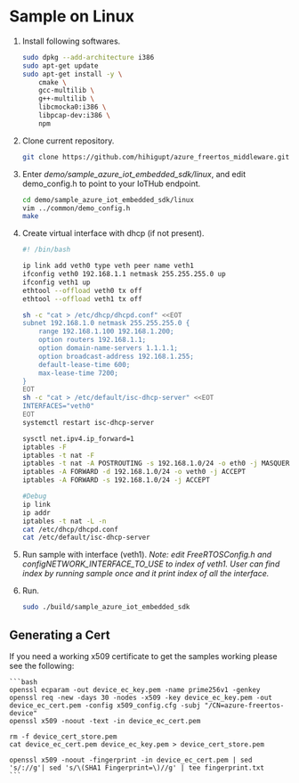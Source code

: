 # Sample on Linux

1. Install following softwares.

    ```bash
    sudo dpkg --add-architecture i386
    sudo apt-get update
    sudo apt-get install -y \
        cmake \
        gcc-multilib \
        g++-multilib \
        libcmocka0:i386 \
        libpcap-dev:i386 \
        npm
    ```

1. Clone current repository.

    ```bash
    git clone https://github.com/hihigupt/azure_freertos_middleware.git
    ```

1. Enter *demo/sample_azure_iot_embedded_sdk/linux*, and edit demo_config.h to point to your IoTHub endpoint.

    ```bash
    cd demo/sample_azure_iot_embedded_sdk/linux
    vim ../common/demo_config.h
    make
    ```

1. Create virtual interface with dhcp (if not present).

    ```bash
    #! /bin/bash

    ip link add veth0 type veth peer name veth1
    ifconfig veth0 192.168.1.1 netmask 255.255.255.0 up
    ifconfig veth1 up
    ethtool --offload veth0 tx off
    ethtool --offload veth1 tx off

    sh -c "cat > /etc/dhcp/dhcpd.conf" <<EOT
    subnet 192.168.1.0 netmask 255.255.255.0 {
        range 192.168.1.100 192.168.1.200;
        option routers 192.168.1.1;
        option domain-name-servers 1.1.1.1;
        option broadcast-address 192.168.1.255;
        default-lease-time 600;
        max-lease-time 7200;
    }
    EOT
    sh -c "cat > /etc/default/isc-dhcp-server" <<EOT
    INTERFACES="veth0"
    EOT
    systemctl restart isc-dhcp-server

    sysctl net.ipv4.ip_forward=1
    iptables -F
    iptables -t nat -F
    iptables -t nat -A POSTROUTING -s 192.168.1.0/24 -o eth0 -j MASQUERADE
    iptables -A FORWARD -d 192.168.1.0/24 -o veth0 -j ACCEPT
    iptables -A FORWARD -s 192.168.1.0/24 -j ACCEPT

    #Debug
    ip link
    ip addr
    iptables -t nat -L -n
    cat /etc/dhcp/dhcpd.conf
    cat /etc/default/isc-dhcp-server
    ```

1. Run sample with interface (veth1).
*Note: edit FreeRTOSConfig.h  and configNETWORK_INTERFACE_TO_USE to index of veth1. User can find index by running sample once and it print index of all the interface.*

1. Run.

    ```bash
    sudo ./build/sample_azure_iot_embedded_sdk
    ```

## Generating a Cert

If you need a working x509 certificate to get the samples working please see the following:

    ```bash
    openssl ecparam -out device_ec_key.pem -name prime256v1 -genkey
    openssl req -new -days 30 -nodes -x509 -key device_ec_key.pem -out device_ec_cert.pem -config x509_config.cfg -subj "/CN=azure-freertos-device"
    openssl x509 -noout -text -in device_ec_cert.pem

    rm -f device_cert_store.pem
    cat device_ec_cert.pem device_ec_key.pem > device_cert_store.pem

    openssl x509 -noout -fingerprint -in device_ec_cert.pem | sed 's/://g'| sed 's/\(SHA1 Fingerprint=\)//g' | tee fingerprint.txt
    ```
